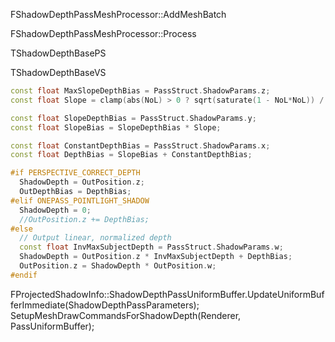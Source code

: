 FShadowDepthPassMeshProcessor::AddMeshBatch


FShadowDepthPassMeshProcessor::Process


TShadowDepthBasePS

TShadowDepthBaseVS

```cpp
const float MaxSlopeDepthBias = PassStruct.ShadowParams.z;
const float Slope = clamp(abs(NoL) > 0 ? sqrt(saturate(1 - NoL*NoL)) / NoL : MaxSlopeDepthBias, 0, MaxSlopeDepthBias);

const float SlopeDepthBias = PassStruct.ShadowParams.y;
const float SlopeBias = SlopeDepthBias * Slope;

const float ConstantDepthBias = PassStruct.ShadowParams.x;
const float DepthBias = SlopeBias + ConstantDepthBias;

#if PERSPECTIVE_CORRECT_DEPTH
  ShadowDepth = OutPosition.z;
  OutDepthBias = DepthBias;
#elif ONEPASS_POINTLIGHT_SHADOW
  ShadowDepth = 0;
  //OutPosition.z += DepthBias;
#else
  // Output linear, normalized depth
  const float InvMaxSubjectDepth = PassStruct.ShadowParams.w;
  ShadowDepth = OutPosition.z * InvMaxSubjectDepth + DepthBias;
  OutPosition.z = ShadowDepth * OutPosition.w;
#endif
```

FProjectedShadowInfo::ShadowDepthPassUniformBuffer.UpdateUniformBufferImmediate(ShadowDepthPassParameters);
SetupMeshDrawCommandsForShadowDepth(Renderer, PassUniformBuffer);
